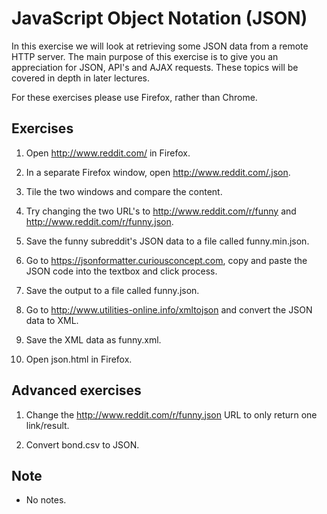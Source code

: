 # JavaScript Object Notation (JSON)
In this exercise we will look at retrieving some JSON data from a remote HTTP server.
The main purpose of this exercise is to give you an appreciation for JSON, API's and AJAX requests.
These topics will be covered in depth in later lectures.

For these exercises please use Firefox, rather than Chrome.

## Exercises
1. Open http://www.reddit.com/ in Firefox.

1. In a separate Firefox window, open http://www.reddit.com/.json.

1. Tile the two windows and compare the content.

1. Try changing the two URL's to http://www.reddit.com/r/funny and http://www.reddit.com/r/funny.json.

1. Save the funny subreddit's JSON data to a file called funny.min.json.

1. Go to https://jsonformatter.curiousconcept.com, copy and paste the JSON code into the textbox and click process.

1. Save the output to a file called funny.json.

1. Go to http://www.utilities-online.info/xmltojson and convert the JSON data to XML.

1. Save the XML data as funny.xml.

1. Open json.html in Firefox.

## Advanced exercises

1. Change the http://www.reddit.com/r/funny.json URL to only return one link/result.

1. Convert bond.csv to JSON.

## Note

- No notes.
